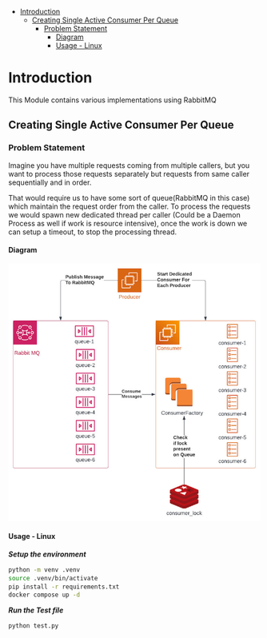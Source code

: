 - [Introduction](#introduction)
  - [Creating Single Active Consumer Per Queue](#creating-single-active-consumer-per-queue)
    - [Problem Statement](#problem-statement)
      - [Diagram](#diagram)
      - [Usage - Linux](#usage---linux)

# Introduction
This Module contains various implementations using RabbitMQ

## Creating Single Active Consumer Per Queue
### Problem Statement
Imagine you have multiple requests coming from multiple callers, but you want to process those requests separately but requests from same caller sequentially and in order.

That would require us to have some sort of queue(RabbitMQ in this case) which maintain the request order from the caller. To process the requests we would spawn new dedicated thread per caller (Could be a Daemon Process as well if work is resource intensive), once the work is down we can setup a timeout, to stop the processing thread.

#### Diagram
<p align="center">
  <img src="resources/images/RabbitMQSingleActiveConsumer.jpeg"/>
</p>


#### Usage - Linux
***Setup the environment***
``` bash
python -m venv .venv 
source .venv/bin/activate
pip install -r requirements.txt
docker compose up -d
```


***Run the Test file***
``` bash
python test.py 
```

